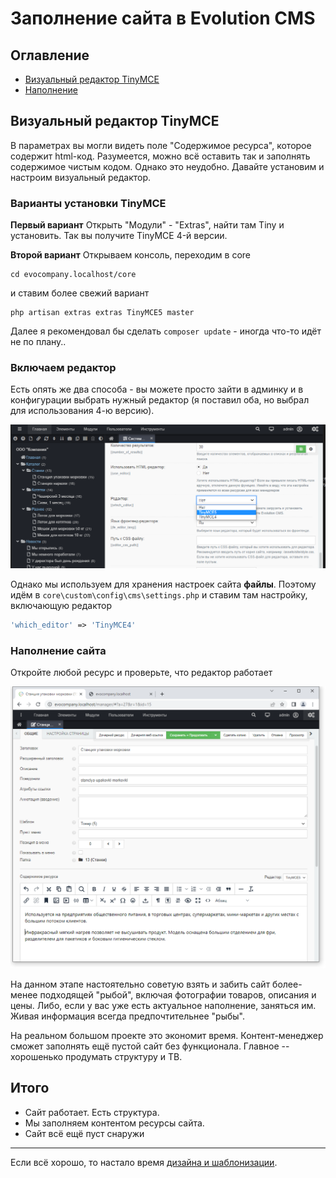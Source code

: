 # Заполнение сайта в  Evolution CMS

## Оглавление

- [Визуальный редактор TinyMCE](#part1)
- [Наполнение](#part2)

## Визуальный редактор TinyMCE <a name="part1"></a>

В параметрах вы могли видеть поле "Содержимое ресурса", которое содержит html-код. Разумеется, можно всё оставить так и заполнять содержимое чистым кодом. Однако это неудобно. Давайте установим и настроим визуальный редактор.

### Варианты установки TinyMCE

**Первый вариант**
Открыть "Модули" - "Extras", найти там Tiny и установить. Так вы получите TinyMCE 4-й версии.

**Второй вариант**
Открываем консоль, переходим в core
```
cd evocompany.localhost/core
```

и ставим более свежий вариант
```
php artisan extras extras TinyMCE5 master
```

Далее я рекомендовал бы сделать `composer update` - иногда что-то идёт не по плану..


### Включаем редактор

Есть опять же два способа - вы можете просто зайти в админку и в конфигурации выбрать нужный редактор (я поставил оба, но выбрал для использования 4-ю версию).

![templates](assets/images/s29.png)

Однако мы используем для хранения настроек сайта **файлы**. Поэтому идём в `core\custom\config\cms\settings.php` и ставим там настройку, включающую редактор
```php
'which_editor' => 'TinyMCE4'
```


### Наполнение сайта

Откройте любой ресурс и проверьте, что редактор работает

![templates](assets/images/s30.png)

На данном этапе настоятельно советую взять и забить сайт более-менее подходящей "рыбой", включая фотографии товаров, описания и цены. Либо, если у вас уже есть актуальное наполнение, заняться им. Живая информация всегда предпочтительнее "рыбы".

На реальном большом проекте это экономит время. Контент-менеджер сможет заполнять ещё пустой сайт без функционала. Главное -- хорошенько продумать структуру и ТВ.

## Итого

- Сайт работает. Есть структура.
- Мы заполняем контентом ресурсы сайта.
- Сайт всё ещё пуст снаружи

---

Если всё хорошо, то настало время [дизайна и шаблонизации](/007_%D0%A8%D0%B0%D0%B1%D0%BB%D0%BE%D0%BD.%20%D0%98%D0%BD%D1%82%D0%B5%D0%B3%D1%80%D0%B0%D1%86%D0%B8%D1%8F%20%D0%B4%D0%B8%D0%B7%D0%B0%D0%B9%D0%BD%D0%B0%20%D0%B2%20Evolution%20CMS).
